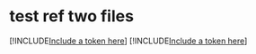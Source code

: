 # test ref two files
[!INCLUDE[Include a token here](ref1.md)]
[!INCLUDE[Include a token here](ref2.md)]
